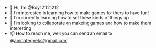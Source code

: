 - 👋 Hi, I’m @Boy121121212
- 👀 I’m interested in learning how to make games for thers to have fun!
- 🌱 I’m currently learning how to set these kinds of things up
- 💞️ I’m looking to collaborate on makeing games and how to make them interesting
- 📫 How to reach me, well you can send an email to @animategeeks@gmail.com 

<!---
Boy121121212/Boy121121212 is a ✨ special ✨ repository because its `README.md` (this file) appears on your GitHub profile.
You can click the Preview link to take a look at your changes.
--->
